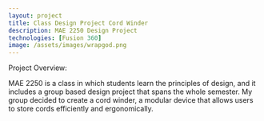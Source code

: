 ```yaml
---
layout: project
title: Class Design Project Cord Winder
description: MAE 2250 Design Project
technologies: [Fusion 360]
image: /assets/images/wrapgod.png
---
```



Project Overview:

MAE 2250 is a class in which students learn the principles of design, and it includes a group based design project that spans the whole semester. My group decided to create a cord winder, a modular device that allows users to store cords efficiently and ergonomically.
